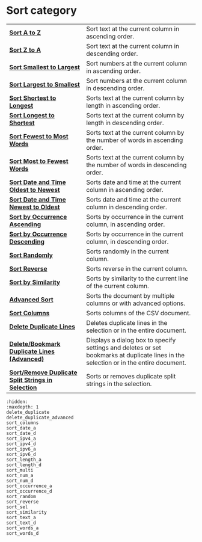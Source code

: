 # Sort category

|     |     |
| --- | --- |
| [**Sort A to Z**](../sort/sort_text_a) | Sort text at the current column in ascending order. |
| [**Sort Z to A**](../sort/sort_text_d) | Sort text at the current column in descending order. |
| [**Sort Smallest to Largest**](../sort/sort_num_a) | Sort numbers at the current column in ascending order. |
| [**Sort Largest to Smallest**](../sort/sort_num_d) | Sort numbers at the current column in descending order. |
| [**Sort Shortest to Longest**](../sort/sort_length_a) | Sorts text at the current column by length in ascending order. |
| [**Sort Longest to Shortest**](../sort/sort_length_d) | Sorts text at the current column by length in descending order. |
| [**Sort Fewest to Most Words**](../sort/sort_words_a) | Sorts text at the current column by the number of words in ascending order. |
| [**Sort Most to Fewest Words**](../sort/sort_words_d) | Sorts text at the current column by the number of words in descending order. |
| [**Sort Date and Time Oldest to Newest**](../sort/sort_date_a) | Sorts date and time at the current column in ascending order. |
| [**Sort Date and Time Newest to Oldest**](../sort/sort_date_d) | Sorts date and time at the current column in descending order. |
| [**Sort by Occurrence Ascending**](../sort/sort_occurrence_a) | Sorts by occurrence in the current column, in ascending order. |
| [**Sort by Occurrence Descending**](../sort/sort_occurrence_d) | Sorts by occurrence in the current column, in descending order. |
| [**Sort Randomly**](../sort/sort_random) | Sorts randomly in the current column. |
| [**Sort Reverse**](../sort/sort_reverse) | Sorts reverse in the current column. |
| [**Sort by Similarity**](../sort/sort_similarity) | Sorts by similarity to the current line of the current column. |
| [**Advanced Sort**](../sort/sort_multi) | Sorts the document by multiple columns or with advanced options. |
| [**Sort Columns**](sort_columns) | Sorts columns of the CSV document. |
| **[Delete Duplicate Lines](../sort/delete_duplicate)** | Deletes duplicate lines in the selection or in the entire document. |
| **[Delete/Bookmark Duplicate Lines (Advanced)](../sort/delete_duplicate_advanced)** | Displays a dialog box to specify settings and deletes or set bookmarks at duplicate lines in the selection or in the entire document. |
| [**Sort/Remove Duplicate Split Strings in Selection**](sort_sel) | Sorts or removes duplicate split strings in the selection. |


```{toctree}
:hidden:
:maxdepth: 1
delete_duplicate
delete_duplicate_advanced
sort_columns
sort_date_a
sort_date_d
sort_ipv4_a
sort_ipv4_d
sort_ipv6_a
sort_ipv6_d
sort_length_a
sort_length_d
sort_multi
sort_num_a
sort_num_d
sort_occurrence_a
sort_occurrence_d
sort_random
sort_reverse
sort_sel
sort_similarity
sort_text_a
sort_text_d
sort_words_a
sort_words_d
```
